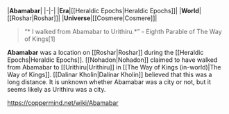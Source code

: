 |**Abamabar**|
|-|-|
|**Era**|[[Heraldic Epochs\|Heraldic Epochs]]|
|**World**|[[Roshar\|Roshar]]|
|**Universe**|[[Cosmere\|Cosmere]]|

>“* I walked from Abamabar to Urithiru.*”
\- Eighth Parable of The Way of Kings[1]


**Abamabar** was a location on [[Roshar\|Roshar]] during the [[Heraldic Epochs\|Heraldic Epochs]].
[[Nohadon\|Nohadon]] claimed to have walked from Abamabar to [[Urithiru\|Urithiru]] in [[The Way of Kings (in-world)\|The Way of Kings]]. [[Dalinar Kholin\|Dalinar Kholin]] believed that this was a long distance. It is unknown whether Abamabar was a city or not, but it seems likely as Urithiru was a city.



https://coppermind.net/wiki/Abamabar